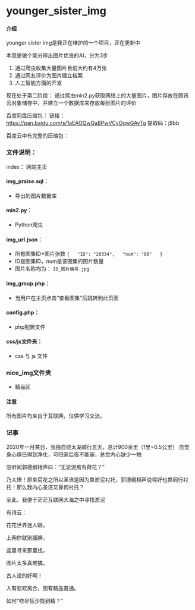 # younger_sister_img

#### 介绍
younger sister img是我正在维护的一个项目，正在更新中

本意是做个能分辨出图片优良的AI，分为3步
1. 通过爬虫收集大量图片目前大约有4万张
2. 通过网友评价为图片建立档案
3. 人工智能方面的开发
  
  现在处于第二阶段：
  通过爬虫min2.py获取网络上的大量图片，图片存放在腾讯云对象储存中，并建立一个数据库来存放每张图片的评价
  
百度网盘压缩包：
链接：https://pan.baidu.com/s/1aEAOQwGaBPwVCyOqwGAvTg 
提取码：j9bb
  
  百度云中有完整的压缩包：
### 文件说明：
index： 网站主页
#### img_praise.sql： 
* 导出的图片数据库
#### min2.py：
* Python爬虫
#### img_url.json：
* 所有图集ID+图片张数
``
{  
  "ID": "20334",  
  "num": "80"  
}
``
* ID是图集ID，num是该图集的图片数量
* 图片名称均为： ``ID_图片编号.jpg``
#### img_group.php：
* 当用户在主页点击“查看图集”后跳转到此页面
#### config.php：
* php配置文件
#### css/js文件夹：
* css 与 js 文件
### nice_img文件夹
* 精品区
 
#### 注意
所有图片均来自于互联网，仅供学习交流。

### 记事

2020年一月某日，我独自绕太湖骑行五天，总计900余里（1里=0.5公里）
自觉身心俱已得到净化，可归家后夜不能寐，总觉内心缺少一物

忽听闻郭德纲相声曰：“无淤泥焉有荷花？”

乃大悟！原来荷花之所以圣洁是因为靠淤泥衬托，郭德纲相声说得好也靠同行衬托！那么我内心圣洁又靠何衬托？

至此，我便于茫茫互联网大海之中寻找淤泥

有诗云：

花花世界迷人眼，

上网你就别腼腆。

这里寻来那里找，

图片太多真难搞。


古人说的好啊！

人有悲欢离合，图有精品普通。

如何“吹尽狂沙找到精？”
